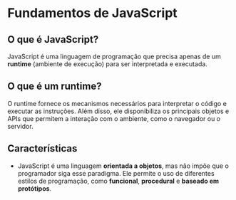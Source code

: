 # Fundamentos de JavaScript

## O que é JavaScript?

JavaScript é uma linguagem de programação que precisa apenas de um **runtime** (ambiente de execução) para ser interpretada e executada.

## O que é um runtime?

O runtime fornece os mecanismos necessários para interpretar o código e executar as instruções. Além disso, ele disponibiliza os principais objetos e APIs que permitem a interação com o ambiente, como o navegador ou o servidor.

## Características

- JavaScript é uma linguagem **orientada a objetos**, mas não impõe que o programador siga esse paradigma. Ele permite o uso de diferentes estilos de programação, como **funcional**, **procedural** e **baseado em protótipos**.
